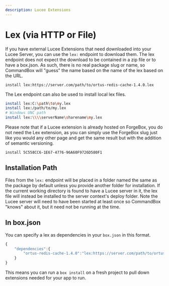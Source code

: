 ```yaml
---
description: Lucee Extensions
---
```


# Lex \(via HTTP or File\)

If you have external Lucee Extensions that need downloaded into your Lucee Server, you can use the `lex:` endpoint to download them. The lex endpoint does not expect the download to be contained in a zip file or to have a box.json. As such, there is no real package slug or name, so CommandBox will "guess" the name based on the name of the lex based on the URL.

```text
install lex:https://server.com/path/to/ortus-redis-cache-1.4.0.lex
```

The Lex endpoint can also be used to install local lex files.

```bash
install lex:C:\path\to\my.lex
install lex:/path/to/my.lex
# Windows UNC path
install lex:\\\\serverName\sharename\my.lex
```

Please note that if a Lucee extension is already hosted on ForgeBox, you do not need the Lex extension, as you can simply use the ForgeBox slug just like you would any other page and get the same result but with the addition of semantic versioning.

```text
install 5C558CC6-1E67-4776-96A60F9726D580F1
```

## Installation Path

Files from the `lex:` endpoint will be placed in a folder named the same as the package by default unless you provide another folder for installation.  If the current working directory is found to have a Lucee server in it, the lex file will instead be installed to the server context's deploy folder.  Note the Lucee server will need to have been started at least once so CommandBox "knows" about it, but it need not be running at the time.  

## In box.json

You can specify a lex as dependencies in your `box.json` in this format.

```javascript
{
    "dependencies":{
        "ortus-redis-cache-1.4.0":"lex:https://server.com/path/to/ortus-redis-cache-1.4.0.lex"
    }
}
```

This means you can run a `box install` on a fresh project to pull down extensions needed for your app to run.

